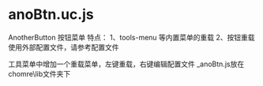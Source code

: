 anoBtn.uc.js
============
AnotherButton
按钮菜单
特点：
1、tools-menu 等内置菜单的重载
2、按钮重载
使用外部配置文件，请参考配置文件

工具菜单中增加一个重载菜单，左键重载，右键编辑配置文件
_anoBtn.js放在chomre\lib文件夹下
